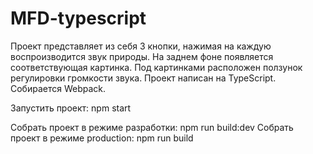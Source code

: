 # MFD-typescript

Проект представляет из себя 3 кнопки, нажимая на каждую воспроизводится звук природы. На заднем фоне появляется соответствующая картинка. Под картинками расположен ползунок регулировки громкости звука.
Проект написан на TypeScript. Собирается Webpack.

Запустить проект: npm start

Собрать проект в режиме разработки: npm run build:dev
Собрать проект в режиме production: npm run build



